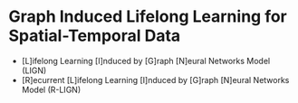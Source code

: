 # Graph Induced Lifelong Learning for Spatial-Temporal Data

* [L]ifelong Learning [I]nduced by [G]raph [N]eural Networks Model (LIGN)
* [R]ecurrent [L]ifelong Learning [I]nduced by [G]raph [N]eural Networks Model (R-LIGN)
